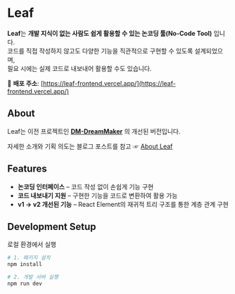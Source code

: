 # Leaf

**Leaf**는 **개발 지식이 없는 사람도 쉽게 활용할 수 있는 논코딩 툴(No-Code Tool)** 입니다.  
코드를 직접 작성하지 않고도 다양한 기능을 직관적으로 구현할 수 있도록 설계되었으며,  
필요 시에는 실제 코드로 내보내어 활용할 수도 있습니다.

🔗 **배포 주소**: [https://leaf-frontend.vercel.app/](https://leaf-frontend.vercel.app/)

## About

Leaf는 이전 프로젝트인 **[DM-DreamMaker](https://github.com/YOON-CC/DM-DreamMaker)** 의 개선된 버전입니다.

자세한 소개와 기획 의도는 블로그 포스트를 참고 ☞ [About Leaf](https://www.dev-chan.site/post/68a19b4f0017df121537123a)

## Features

- **논코딩 인터페이스** – 코드 작성 없이 손쉽게 기능 구현
- **코드 내보내기 지원** – 구현한 기능을 코드로 변환하여 활용 가능
- **v1 -> v2 개선된 기능** – React Element의 재귀적 트리 구조를 통한 계층 관계 구현

## Development Setup

로컬 환경에서 실행

```bash
# 1. 패키지 설치
npm install

# 2. 개발 서버 실행
npm run dev
```
